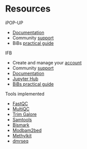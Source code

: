 # Resources

iPOP-UP
- [Documentation](https://ipop-up.docs.rpbs.univ-paris-diderot.fr/documentation/)
- Community [support](https://discourse.rpbs.univ-paris-diderot.fr/c/ipop-up)
- BiBs [practical guide](https://parisepigenetics.github.io/bibs/cluster/ipopup/#/cluster)   

IFB
- Create and manage your [account](https://my.cluster.france-bioinformatique.fr/manager2/login)
- Community [support](https://community.cluster.france-bioinformatique.fr)
- [Documentation](https://ifb-elixirfr.gitlab.io/cluster/doc/)
- [Jupyter Hub](https://jupyterhub.cluster.france-bioinformatique.fr)
- [BiBs practical guide](https://parisepigenetics.github.io/bibs/cluster/ifb/#/cluster)   

Tools implemented
- [FastQC](https://www.bioinformatics.babraham.ac.uk/projects/fastqc/)
- [MultiQC](https://multiqc.info/docs/)
- [Trim Galore](https://www.bioinformatics.babraham.ac.uk/projects/trim_galore/)
- [Samtools](http://www.htslib.org/doc/samtools.html)
- [Bismark](https://www.bioinformatics.babraham.ac.uk/projects/bismark/)
- [Modbam2bed](https://github.com/epi2me-labs/modbam2bed)
- [Methylkit](https://bioconductor.org/packages/release/bioc/vignettes/methylKit/inst/doc/methylKit.html)
- [dmrseq](https://bioconductor.org/packages/devel/bioc/vignettes/dmrseq/inst/doc/dmrseq.html)
